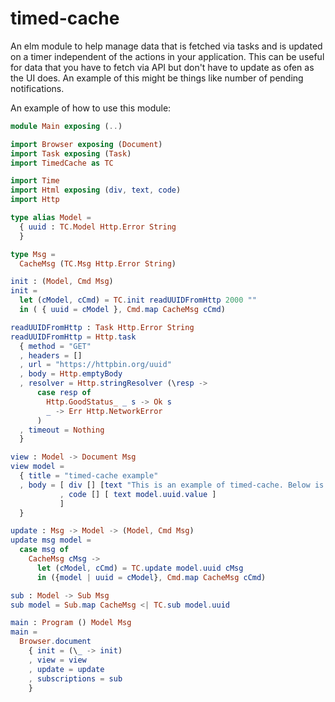 # timed-cache

An elm module to help manage data that is fetched via tasks and is updated on a timer independent of the actions in your application. This can be useful for data that you have to fetch via API but don't have to update as ofen as the UI does. An example of this might be things like number of pending notifications.

An example of how to use this module:

```elm
module Main exposing (..)

import Browser exposing (Document)
import Task exposing (Task)
import TimedCache as TC

import Time
import Html exposing (div, text, code)
import Http

type alias Model =
  { uuid : TC.Model Http.Error String
  }

type Msg =
  CacheMsg (TC.Msg Http.Error String)

init : (Model, Cmd Msg)
init =
  let (cModel, cCmd) = TC.init readUUIDFromHttp 2000 ""
  in ( { uuid = cModel }, Cmd.map CacheMsg cCmd)

readUUIDFromHttp : Task Http.Error String
readUUIDFromHttp = Http.task
  { method = "GET"
  , headers = []
  , url = "https://httpbin.org/uuid"
  , body = Http.emptyBody
  , resolver = Http.stringResolver (\resp ->
      case resp of
        Http.GoodStatus_ _ s -> Ok s
        _ -> Err Http.NetworkError
      )
  , timeout = Nothing
  }

view : Model -> Document Msg
view model =
  { title = "timed-cache example"
  , body = [ div [] [text "This is an example of timed-cache. Below is the result of calling a http endpoint which returns a random uuid. The value of the uuid is available to be used at any time and will be re-fetched every 2 seconds."]
           , code [] [ text model.uuid.value ]
           ]
  }

update : Msg -> Model -> (Model, Cmd Msg)
update msg model =
  case msg of
    CacheMsg cMsg ->
      let (cModel, cCmd) = TC.update model.uuid cMsg
      in ({model | uuid = cModel}, Cmd.map CacheMsg cCmd)

sub : Model -> Sub Msg
sub model = Sub.map CacheMsg <| TC.sub model.uuid

main : Program () Model Msg
main =
  Browser.document
    { init = (\_ -> init)
    , view = view
    , update = update
    , subscriptions = sub
    }
```
